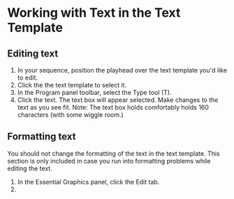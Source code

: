 # Working with Text in the Text Template

## Editing text

1. In your sequence, position the playhead over the text template you'd like to edit.
2. Click the the text template to select it. 
3. In the Program panel toolbar, select the Type tool \(T\). 
4. Click the text. The text box will appear selected. Make changes to the text as you see fit. Note: The text box holds comfortably holds 160 characters \(with some wiggle room.\) 

## Formatting text

You should not change the formatting of the text in the text template. This section is only included in case you run into formatting problems while editing the text.

1. In the Essential Graphics panel, click the Edit tab.
2. 


